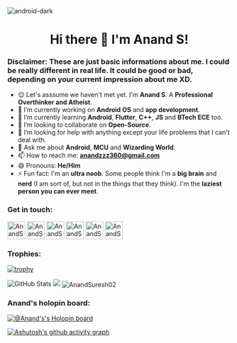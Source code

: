 ![android-dark](https://user-images.githubusercontent.com/95957257/206898102-d42db1ba-ea59-4a96-9df9-5826a1c4f6e0.png)
<h1 align="center">Hi there 👋 I'm Anand S!</h1>

### Disclaimer: These are just basic informations about me. I could be really different in real life. It could be good or bad, depending on your current impression about me XD.

<!--
**AnandSuresh02/AnandSuresh02** is a ✨ _special_ ✨ repository because its `README.md` (this file) appears on your GitHub profile.

Here are some ideas to get you started:
-->
- 😌️ Let's asssume we haven't met yet. I'm **Anand S**. A **Professional Overthinker and Atheist**.
- 🔭 I’m currently working on **Android OS** and **app development**.
- 🌱 I’m currently learning **Android**, **Flutter**, **C++**, **JS** and **BTech ECE** too.
- 👯 I’m looking to collaborate on **Open-Source**.
- 🤔 I’m looking for help with anything except your life problems that I can't deal with.
- 💬 Ask me about **Android**, **MCU** and **Wizarding World**.
- 📫 How to reach me: **anandzzz360@gmail.com**
- 😄 Pronouns: **He/Him**
- ⚡ Fun fact: I'm an **ultra noob**. Some people think I'm a **big brain** and **nerd** (I am sort of, but not in the things that they think). I'm the **laziest person you can ever meet**.

### Get in touch:
<p align="left">
<a href="https://twitter.com/anandsuresh02" target="blank"><img align="center" src="https://github.com/gauravghongde/social-icons/blob/master/SVG/Color/Twitter.svg" alt="AnandSuresh02" height="40" width="40" /></a>
<a href="https://www.instagram.com/_anand._s_/" target="blank"><img align="center" src="https://github.com/gauravghongde/social-icons/blob/master/SVG/Color/Instagram.svg" alt="AnandSuresh02" height="40" width="40" /></a>
<a href="https://www.linkedin.com/in/anand-s-41311a235/" target="blank"><img align="center" src="https://github.com/gauravghongde/social-icons/blob/master/SVG/Color/LinkedIN.svg" alt="AnandSuresh02" height="40" width="40" /></a>
<a href="https://www.reddit.com/user/AnandSuresh02" target="blank"><img align="center" src="https://github.com/gauravghongde/social-icons/blob/master/SVG/Color/Reddit.svg" alt="AnandSuresh02" height="40" width="40" /></a>
<a href="https://stackoverflow.com/users/19610751/anand-s" target="blank"><img align="center" src="https://github.com/gauravghongde/social-icons/blob/master/SVG/Color/Stackoverflow.svg" alt="AnandSuresh02" height="40" width="40" /></a>
<a href="https://t.me/AnandSuresh02" target="blank"><img align="center" src="https://github.com/gauravghongde/social-icons/blob/master/SVG/Color/Telegram.svg" alt="AnandSuresh02" height="40" width="40" /></a></p>

### Trophies:

[![trophy](https://github-profile-trophy.vercel.app/?username=AnandSuresh02&margin-w=15&theme=light)](https://github.com/AnandSuresh02/github-profile-trophy)

![GitHub Stats](https://github-readme-stats.vercel.app/api?username=AnandSuresh02&show_icons=true&theme=light)
<img src="https://github-readme-stats.vercel.app/api/top-langs?username=AnandSuresh02&theme=light&layout=compact"/>
<img align="center" src="https://github-readme-streak-stats.herokuapp.com/?user=AnandSuresh02&theme=light" alt="AnandSuresh02"/>

### Anand's holopin board:
[![@Anand's's Holopin board](https://holopin.me/anandsuresh02)](https://holopin.io/@anandsuresh02)

[![Ashutosh's github activity graph](https://github-readme-activity-graph.cyclic.app/graph?username=AnandSuresh02&bg_color=ffffff&color=000000&line=5c9aff&point=003fbd&area=true&hide_border=true)](https://github.com/ashutosh00710/github-readme-activity-graph)
